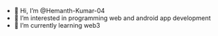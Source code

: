 - 👋 Hi, I’m @Hemanth-Kumar-04
- 👀 I’m interested in programming web and android app development
- 🌱 I’m currently learning web3


<!---
Hemanth-Kumar-04/Hemanth-Kumar-04 is a ✨ special ✨ repository because its `README.md` (this file) appears on your GitHub profile.
You can click the Preview link to take a look at your changes.
--->
